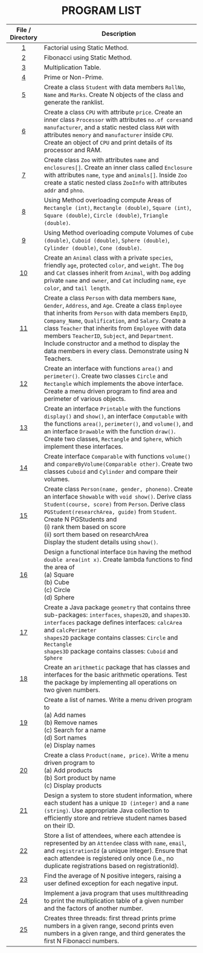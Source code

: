 <h1 align="center"> PROGRAM LIST </h1>

| File / Directory | Description |
|:---:|---|
| [1](Factorial.java) | Factorial using Static Method. |
| [2](Fibonacci.java) | Fibonacci using Static Method. |
| [3](MultTable.java) | Multiplication Table. |
| [4](Prime.java) | Prime or Non-Prime. |
| [5](StudentMain.java) | Create a class `Student` with data members `RollNo`, `Name` and `Marks`. Create N objects of the class and generate the ranklist. |
| [6](CPUDemo.java) | Create a class `CPU` with attribute `price`. Create an inner class `Processor` with attributes `no.of cores`and `manufacturer`, and a static nested class `RAM` with attributes `memory` and `manufacturer` inside `CPU`. Create an object of `CPU` and print details of its processor and RAM. |
| [7](ZooDemo.java) | Create class `Zoo` with attributes `name` and `enclosures[]`. Create an inner class called `Enclosure` with attributes `name`, `type` and `animals[]`. Inside `Zoo` create a static nested class `ZooInfo` with attributes `addr` and `phno`. |
| [8](AreaDemo.java) | Using Method overloading compute Areas of `Rectangle (int)`, `Rectangle (double)`, `Square (int)`, `Square (double)`, `Circle (double)`, `Triangle (double)`. |
| [9](VolumeDemo.java) | Using Method overloading compute Volumes of `Cube (double)`, `Cuboid (double)`, `Sphere (double)`, `Cylinder (double)`, `Cone (double)`. |
| [10](AnimalDemo.java) | Create an `Animal` class with a private `species`, friendly `age`, protected `color`, and `weight`. The `Dog` and `Cat` classes inherit from `Animal`, with `Dog` adding private `name` and `owner`, and `Cat` including `name`, `eye color`, and `tail length`. |
| [11](TeacherDemo.java) | Create a class `Person` with data members `Name`, `Gender`, `Address`, and `Age`. Create a class `Employee` that inherits from `Person` with data members `EmpID`, `Company_Name`, `Qualification`, and `Salary`. Create a class `Teacher` that inherits from `Employee` with data members `TeacherID`, `Subject`, and `Department`. Include constructor and a method to display the data members in every class. Demonstrate using N Teachers. |
| [12](AreaMenu.java) | Create an interface with functions `area()` and `perimeter()`. Create two classes `Circle` and `Rectangle` which implements the above interface. Create a menu driven program to find area and perimeter of various objects. |
| [13](RDemo.java) | Create an interface `Printable` with the functions `display()` and `show()`, an interface `Computable` with the functions `area()`, `perimeter()`, and `volume()`, and an interface `Drawable` with the function `draw()`. Create two classes, `Rectangle` and `Sphere`, which implement these interfaces. |
| [14](CompareVolume.java) | Create interface `Comparable` with functions `volume()` and `compareByVolume(Comparable other)`. Create two classes `Cuboid` and `Cylinder` and compare their volumes. |
| [15](PGStudentDemo.java) | Create class `Person(name, gender, phoneno)`. Create an interface `Showable` with `void show()`. Derive class `Student(course, score)` from `Person`. Derive class `PGStudent(researchArea, guide)` from `Student`. Create N PGStudents and <br> (i) rank them based on score <br> (ii) sort them based on researchArea <br> Display the student details using `show()`. |
| [16](DimDemo.java) | Design a functional interface `Dim` having the method `double area(int x)`. Create lambda functions to find the area of <br> (a) Square <br> (b) Cube <br> (c) Circle <br> (d) Sphere |
| [17](GDemo.java) | Create a Java package `geometry` that contains three sub-packages: `interfaces`, `shapes2D`, and `shapes3D`. <br> `interfaces` package defines interfaces: `calcArea` and `calcPerimeter`  <br> `shapes2D` package contains classes: `Circle` and `Rectangle` <br> `shapes3D` package contains classes: `Cuboid` and `Sphere` |
| [18](ArithDemo.java) | Create an `arithmetic` package that has classes and interfaces for the basic arithmetic operations. Test the package by implementing all operations on two given numbers. |
| [19](NameList.java) | Create a list of names. Write a menu driven program to <br> (a) Add names <br> (b) Remove names <br> (c) Search for a name <br> (d) Sort names <br> (e) Display names |
| [20](ProductDemo.java) | Create a class `Product(name, price)`. Write a menu driven program to <br> (a) Add products <br> (b) Sort product by name <br> (c) Display products |
| [21](HashMapStudent.java) | Design a system to store student information, where each student has a unique `ID (integer)` and a `name (string)`. Use appropriate Java collection to efficiently store and retrieve student names based on their ID. |
| [22](HashSetAttendee.java) | Store a list of attendees, where each attendee is represented by an `Attendee` class with `name`, `email`, and `registrationId` (a unique integer). Ensure that each attendee is registered only once (i.e., no duplicate registrations based on registrationId). |
| [23](AverageException.java) |  Find the average of N positive integers, raising a user defined exception for each negative input. |
| [24](ThreadDemo.java) |  Implement a java program that uses multithreading to print the multiplication table of a given number and the factors of another number. |
| [25](ThreeThreadDemo.java) |  Creates three threads: first thread prints prime numbers in a given range, second prints even numbers in a given range, and third generates the first N Fibonacci numbers. |
